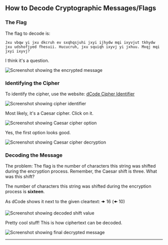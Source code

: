 ## How to Decode Cryptographic Messages/Flags

### The Flag

The flag to decode is:

```
Jxu vbqw yi jxu dkcruh ev sxqhqsjuhi jxyi ijhydw mqi ixyvjut tkhydw jxu udshofjyed fhesuii. Hucucruh, jxu squiqh ixyvj yi jxhuu. Mxqj mqi jxyi ixyvj?
```

I think it's a question.

![Screenshot showing the encrypted message](https://github.com/user-attachments/assets/4d1f8699-aaa6-48cd-b28f-4fa9c025ec30)

### Identifying the Cipher

To identify the cipher, use the website: [dCode Cipher Identifier](https://www.dcode.fr/cipher-identifier)

![Screenshot showing cipher identifier](https://github.com/user-attachments/assets/9d928ac4-ead5-46aa-98bf-b0194c9650d3)

Most likely, it's a Caesar cipher. Click on it.

![Screenshot showing Caesar cipher option](https://github.com/user-attachments/assets/97a58fb3-f876-43ed-9c44-d4f6cbc10a93)

Yes, the first option looks good.

![Screenshot showing Caesar cipher decryption](https://github.com/user-attachments/assets/77ff6f54-3332-4cb1-835f-ea0218ea83ac)

### Decoding the Message

The problem: The flag is the number of characters this string was shifted during the encryption process. Remember, the Caesar shift is three. What was this shift?

The number of characters this string was shifted during the encryption process is **sixteen**.

As dCode shows it next to the given cleartext: 🠞 16 (🠜 10)

![Screenshot showing decoded shift value](https://github.com/user-attachments/assets/b1f5ba49-f2a2-4fd4-b952-215785f25ed4)

Pretty cool stuff! This is how ciphertext can be decoded.

![Screenshot showing final decrypted message](https://github.com/user-attachments/assets/69ab8c3e-0af7-42c7-9ea8-ecbf1c999d0d)

---
